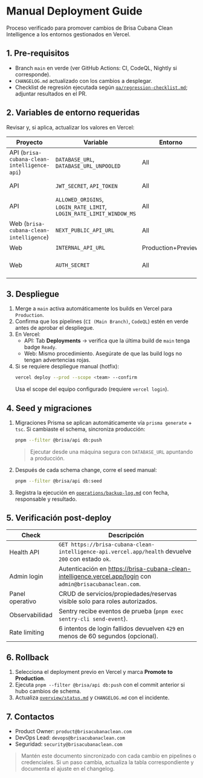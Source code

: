 # Manual Deployment Guide

Proceso verificado para promover cambios de Brisa Cubana Clean Intelligence a los entornos gestionados en Vercel.

## 1. Pre-requisitos

- Branch `main` en verde (ver GitHub Actions: CI, CodeQL, Nightly si corresponde).
- `CHANGELOG.md` actualizado con los cambios a desplegar.
- Checklist de regresión ejecutada según [`qa/regression-checklist.md`](../qa/regression-checklist.md); adjuntar resultados en el PR.

## 2. Variables de entorno requeridas

Revisar y, si aplica, actualizar los valores en Vercel:

| Proyecto                                    | Variable                                                            | Entorno            | Notas                                                           |
| ------------------------------------------- | ------------------------------------------------------------------- | ------------------ | --------------------------------------------------------------- |
| API (`brisa-cubana-clean-intelligence-api`) | `DATABASE_URL`, `DATABASE_URL_UNPOOLED`                             | All                | Puntero a Neon (producción)                                     |
| API                                         | `JWT_SECRET`, `API_TOKEN`                                           | All                | Deben coincidir con seeds y Playwright                          |
| API                                         | `ALLOWED_ORIGINS`, `LOGIN_RATE_LIMIT`, `LOGIN_RATE_LIMIT_WINDOW_MS` | All                | Valores documentados en [`operations/security.md`](security.md) |
| Web (`brisa-cubana-clean-intelligence`)     | `NEXT_PUBLIC_API_URL`                                               | All                | Debe apuntar al dominio de la API correspondiente               |
| Web                                         | `INTERNAL_API_URL`                                                  | Production+Preview | URL interna para proxy                                          |
| Web                                         | `AUTH_SECRET`                                                       | All                | Debe coincidir con la API para sesiones válidas                 |

## 3. Despliegue

1. Merge a `main` activa automáticamente los builds en Vercel para `Production`.
2. Confirma que los pipelines (`CI (Main Branch)`, `CodeQL`) estén en verde antes de aprobar el despliegue.
3. En Vercel:
   - API: Tab **Deployments** → verifica que la última build de `main` tenga badge `Ready`.
   - Web: Mismo procedimiento. Asegúrate de que las build logs no tengan advertencias rojas.
4. Si se requiere despliegue manual (hotfix):
   ```bash
   vercel deploy --prod --scope <team> --confirm
   ```
   Usa el scope del equipo configurado (requiere `vercel login`).

## 4. Seed y migraciones

1. Migraciones Prisma se aplican automáticamente vía `prisma generate` + `tsc`. Si cambiaste el schema, sincroniza producción:
   ```bash
   pnpm --filter @brisa/api db:push
   ```
   > Ejecutar desde una máquina segura con `DATABASE_URL` apuntando a producción.
2. Después de cada schema change, corre el seed manual:
   ```bash
   pnpm --filter @brisa/api db:seed
   ```
3. Registra la ejecución en [`operations/backup-log.md`](backup-log.md) con fecha, responsable y resultado.

## 5. Verificación post-deploy

| Check           | Descripción                                                                                                 |
| --------------- | ----------------------------------------------------------------------------------------------------------- |
| Health API      | `GET https://brisa-cubana-clean-intelligence-api.vercel.app/health` devuelve `200` con estado `ok`.         |
| Admin login     | Autenticación en https://brisa-cubana-clean-intelligence.vercel.app/login con `admin@brisacubanaclean.com`. |
| Panel operativo | CRUD de servicios/propiedades/reservas visible solo para roles autorizados.                                 |
| Observabilidad  | Sentry recibe eventos de prueba (`pnpm exec sentry-cli send-event`).                                        |
| Rate limiting   | 6 intentos de login fallidos devuelven `429` en menos de 60 segundos (opcional).                            |

## 6. Rollback

1. Selecciona el deployment previo en Vercel y marca **Promote to Production**.
2. Ejecuta `pnpm --filter @brisa/api db:push` con el commit anterior si hubo cambios de schema.
3. Actualiza [`overview/status.md`](../overview/status.md) y `CHANGELOG.md` con el incidente.

## 7. Contactos

- Product Owner: `product@brisacubanaclean.com`
- DevOps Lead: `devops@brisacubanaclean.com`
- Seguridad: `security@brisacubanaclean.com`

> Mantén este documento sincronizado con cada cambio en pipelines o credenciales. Si un paso cambia, actualiza la tabla correspondiente y documenta el ajuste en el changelog.
